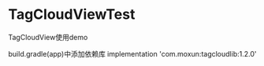 # TagCloudViewTest
TagCloudView使用demo <br />

build.gradle(app)中添加依赖库
implementation 'com.moxun:tagcloudlib:1.2.0'
